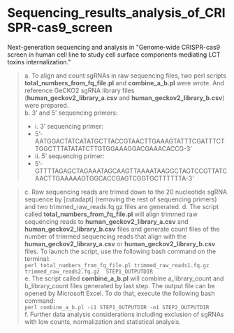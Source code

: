 # Sequencing_results_analysis_of_CRISPR-cas9_screen
 Next-generation sequencing and analysis in "Genome-wide CRISPR-cas9 screen in human cell line to study cell surface components mediating LCT toxins internalization."
 
>  a.	To align and count sgRNAs in raw sequencing files, two perl scripts **total_numbers_from_fq_file.pl** and **combine_a_b.pl** were wrote. And reference GeCKO2 sgRNA library files (**human_geckov2_library_a.csv** and **human_geckov2_library_b.csv**) were prepared.    
>  b.	3’ and 5’ sequencing primers:
> - i. 3’ sequencing primer:    
> - 5’-AATGGACTATCATATGCTTACCGTAACTTGAAAGTATTTCGATTTCTTGGCTTTATATATCTTGTGGAAAGGACGAAACACCG-3’    
> - ii.	5’ sequencing primer:    
> - 5’- GTTTTAGAGCTAGAAATAGCAAGTTAAAATAAGGCTAGTCCGTTATCAACTTGAAAAAGTGGCACCGAGTCGGTGCTTTTTTA-3’


> c.	Raw sequencing reads are trimed down to the 20 nucleotide sgRNA sequence by \[cutadapt\] (removing the rest of sequencing primers) and two trimmed_raw_reads.fq.gz files are generated.
> d.	The script called **total_numbers_from_fq_file.pl** will align trimmed raw sequencing reads to **human_geckov2_library_a.csv** and **human_geckov2_library_b.csv** files and generate count files of the number of trimmed sequencing reads that align with the **human_geckov2_library_a.csv** or **human_geckov2_library_b.csv** files. To launch the script, use the following bash command on the terminal:   
> `perl total_numbers_from_fq_file.pl trimmed_raw_reads1.fq.gz trimmed_raw_reads2.fq.gz  STEP1_OUTPUTDIR`   
> e.	The script called **combine_a_b.pl** will combine a_library_count and b_library_count files generated by last step. The output file can be opened by Microsoft Excel. To do that, execute the following bash command:   
> `perl combine_a_b.pl -i1 STEP1_OUTPUTDIR -o1 STEP2_OUTPUTDIR`   
> f.	Further data analysis considerations including exclusion of sgRNAs with low counts, normalization and statistical analysis.
